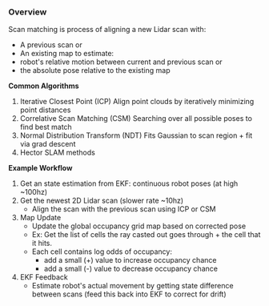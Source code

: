 ### Overview
Scan matching is process of aligning a new Lidar scan with:
- A previous scan or
- An existing map
to estimate:
- robot's relative motion between current and previous scan or 
- the absolute pose relative to the existing map

**Common Algorithms**
1. Iterative Closest Point (ICP)
	Align point clouds by iteratively minimizing point distances
2. Correlative Scan Matching (CSM)
	Searching over all possible poses to find best match
3. Normal Distribution Transform (NDT)
	Fits Gaussian to scan region + fit via grad descent
4. Hector SLAM methods

**Example Workflow**
1. Get an state estimation from EKF: continuous robot poses (at high ~100hz)
2. Get the newest 2D Lidar scan (slower rate ~10hz)
	 - Align the scan with the previous scan using ICP or CSM
3. Map Update
	 - Update the global occupancy grid map based on corrected pose
	 - Ex: Get the list of cells the ray casted out goes through + the cell that it hits. 
	 - Each cell contains log odds of occupancy: 
		 - add a small (+) value to increase occupancy chance
		 - add a small (-) value to decrease occupancy chance
4. EKF Feedback
	 - Estimate robot's actual movement by getting state difference between scans (feed this back into EKF to correct for drift)
